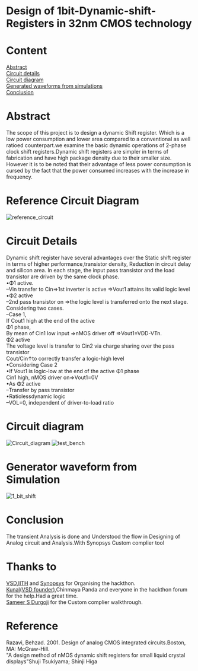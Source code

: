 # Design of 1bit-Dynamic-shift-Registers in 32nm CMOS technology
# Content
[Abstract](https://github.com/Jayanth-sharma/-Dynamic-shift-Registers#abstract)<br/>
[Circuit details](https://github.com/Jayanth-sharma/-Dynamic-shift-Registers#circuit-details)<br/>
[Circuit diagram](https://github.com/Jayanth-sharma/-Dynamic-shift-Registers#circuit-details)<br/>
[Generated waveforms from simulations](https://github.com/Jayanth-sharma/-Dynamic-shift-Registers#generator-waveform-from-simulation)<br/>
[Conclusion](https://github.com/Jayanth-sharma/-Dynamic-shift-Registers#conclusion)<br/>


# Abstract
The scope of this project  is to design a dynamic Shift register. Which is a low power consumption and lower area compared to a conventional as well ratioed counterpart.we examine the basic dynamic operations of 2-phase clock shift registers.Dynamic shift registers are simpler in terms of fabrication and have high package density due to their smaller size. However it is to be noted that their advantage of less power consumption is cursed by the fact that the power consumed increases with the increase in frequency. 

# Reference Circuit Diagram
  ![reference_circuit](https://user-images.githubusercontent.com/53760504/156198052-de9f242b-c43e-4dfb-8b4e-60544b7c3d5b.jpg)
#  Circuit Details
Dynamic shift register have several advantages over the Static shift register in terms of higher performance,transistor density, Reduction in circuit delay and silicon area. In each stage, the input pass transistor and the load transistor are driven by the same clock phase.<br />
•Φ1 active.<br />
–Vin transfer to Cin⇒1st inverter is active ⇒Vout1 attains its valid logic level<br />
•Φ2 active <br />
–2nd pass transistor on ⇒the logic level is transferred onto the next stage.<br />
Considering two cases.<br />
–Case 1, <br />
If Cout1 high at the end of the active<br />
Φ1 phase,  <br />
By mean of Cin1 low input ⇒nMOS driver off ⇒Vout1=VDD-VTn.<br />
Φ2 active<br />
The voltage level is transfer to Cin2 via charge sharing over the pass transistor<br />
Cout/Cin↑to correctly transfer a logic-high level<br />
•Considering Case 2<br />
•If Vout1 is logic-low at the end of the active Φ1 phase<br />
Cin1 high, nMOS driver on⇒Vout1=0V<br />
•As Φ2 active<br />
–Transfer by pass transistor<br />
•Ratiolessdynamic logic<br />
–VOL=0, independent of driver-to-load ratio<br />

# Circuit diagram 

![Circuit_diagram](https://user-images.githubusercontent.com/53760504/156196717-b750c060-27c0-41a2-ad17-febf66137ce1.jpg)
![test_bench](https://user-images.githubusercontent.com/53760504/156196870-4c069a84-e2fb-460e-aefd-7e951560e1ac.jpg)

#  Generator waveform from Simulation
![1_bit_shift](https://user-images.githubusercontent.com/53760504/156197016-23d56d55-cd0e-41ec-a480-8c68781aeeae.jpg)

#  Conclusion 
The transient Analysis is done and Understood the flow in Designing of Analog circuit and Analysis.With Synopsys Custom complier tool
# Thanks to 
[VSD](https://www.vlsisystemdesign.com/basic_courses/),[IITH](https://www.iith.ac.in/events/2022/02/15/Cloud-Based-Analog-IC-Design-Hackathon/) and [Synopsys](https://www.synopsys.com/) for Organising the hackthon.<br />
[Kunal(VSD founder)](https://github.com/kunalg123),Chinmaya Panda and everyone in the hackthon forum for the help.Had a great time.<br />
[Sameer S Durgoji](https://github.com/SameerSDurgoji) for the Custom complier walkthrough.

# Reference
Razavi, Behzad. 2001. Design of analog CMOS integrated circuits.Boston, MA: McGraw-Hill.<br />
"A design method of nMOS dynamic shift registers for small liquid crystal displays"Shuji Tsukiyama; Shinji Higa

